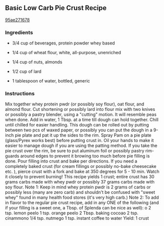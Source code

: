 ## Basic Low Carb Pie Crust Recipe

[95ae271678](http://cookeatshare.com/recipes/basic-low-carb-pie-crust-79572)

### Ingredients

 - 3/4 cup of beverages, protein powder whey based

 - 1/4 cup of wheat flour, white, all-purpose, unenriched

 - 1/4 cup of nuts, almonds

 - 1/2 cup of lard

 - 1 tablespoon of water, bottled, generic

### Instructions

Mix together whey protein pwdr (or possibly soy flour), oat flour, and almond flour. Cut shortening or possibly lard into flour mix with two knives or possibly a pastry blender, using a "cutting" motion. It will resemble peas when done. Add in water, 1 Tbsp. at a time till dough can hold together. Chill until chilled for easier handling. This dough can be rolled out by putting between two pcs of waxed paper, or possibly you can put the dough in a 9-inch pie plate and pat it up the sides to the rim. Spray Pam on a pie plate (glass/Pyrex works best) before putting crust in. Oil your hands to make it easier to manage dough if you are using the patting method. If you take the pie crust over the rim, be sure to put aluminum foil or possibly pastry rim-guards around edges to prevent it browing too much before pie filling is done. Pour filling into crust and bake per directions. If you need a completely baked crust (for cream fillings or possibly no-bake cheesecake etc. ), pierce crust with a fork and bake at 350 degrees for 5 - 10 min. Watch it closely to prevent burning! This recipe yields 1 crust; entire crust has 30 grams carbs made with whey pwdr or possibly 37 grams carbs made with soy flour. Note 1: Keep in mind whey protein pwdr is 2 grams of carbs or possibly less (many are zero carb) and shouldn't be confused with "sweet whey" found in many health food stores (it's very high carb.) Note 2: To add in flavor to the regular pie crust recipe, add in any ONE of the following (and if your filling is a sweet one, a Tbsp. of Splenda can be nice as well): o 2 tsp. lemon peelo 1 tsp. orange peelo 2 Tbsp. baking cocoao 2 tsp. cinammono 1/4 tsp. nutmego 1 tsp. instant coffee to water Yield: 1 crust